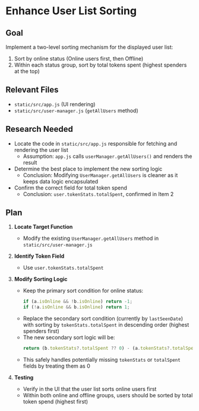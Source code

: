 # Enhance User List Sorting

## Goal
Implement a two-level sorting mechanism for the displayed user list:
1. Sort by online status (Online users first, then Offline)
2. Within each status group, sort by total tokens spent (highest spenders at the top)

## Relevant Files
- `static/src/app.js` (UI rendering)
- `static/src/user-manager.js` (`getAllUsers` method)

## Research Needed
- Locate the code in `static/src/app.js` responsible for fetching and rendering the user list
  - Assumption: `app.js` calls `userManager.getAllUsers()` and renders the result
- Determine the best place to implement the new sorting logic
  - Conclusion: Modifying `UserManager.getAllUsers` is cleaner as it keeps data logic encapsulated
- Confirm the correct field for total token spend
  - Conclusion: `user.tokenStats.totalSpent`, confirmed in Item 2

## Plan
1. **Locate Target Function**
   - Modify the existing `UserManager.getAllUsers` method in `static/src/user-manager.js`

2. **Identify Token Field**
   - Use `user.tokenStats.totalSpent`

3. **Modify Sorting Logic**
   - Keep the primary sort condition for online status:
     ```javascript
     if (a.isOnline && !b.isOnline) return -1;
     if (!a.isOnline && b.isOnline) return 1;
     ```
   - Replace the secondary sort condition (currently by `lastSeenDate`) with sorting by `tokenStats.totalSpent` in descending order (highest spenders first)
   - The new secondary sort logic will be:
     ```javascript
     return (b.tokenStats?.totalSpent ?? 0) - (a.tokenStats?.totalSpent ?? 0);
     ```
   - This safely handles potentially missing `tokenStats` or `totalSpent` fields by treating them as 0

4. **Testing**
   - Verify in the UI that the user list sorts online users first
   - Within both online and offline groups, users should be sorted by total token spend (highest first)
